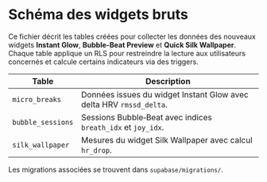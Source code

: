 # Schéma des widgets bruts

Ce fichier décrit les tables créées pour collecter les données des nouveaux widgets **Instant Glow**, **Bubble-Beat Preview** et **Quick Silk Wallpaper**. Chaque table applique un RLS pour restreindre la lecture aux utilisateurs concernés et calcule certains indicateurs via des triggers.

| Table | Description |
|-------|-------------|
| `micro_breaks` | Données issues du widget Instant Glow avec delta HRV `rmssd_delta`. |
| `bubble_sessions` | Sessions Bubble‑Beat avec indices `breath_idx` et `joy_idx`. |
| `silk_wallpaper` | Mesures du widget Silk Wallpaper avec calcul `hr_drop`. |

Les migrations associées se trouvent dans `supabase/migrations/`.
